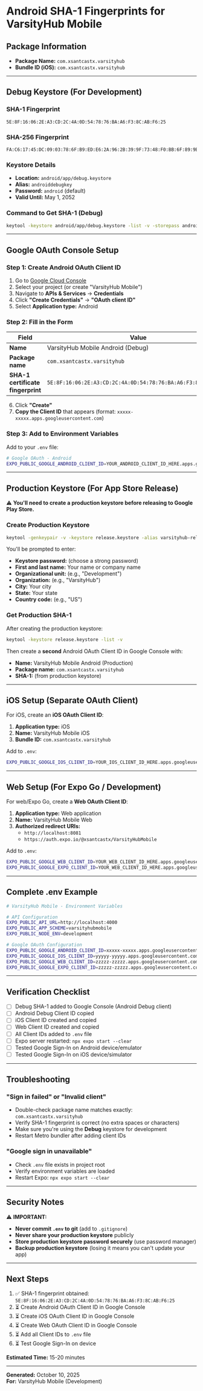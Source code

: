 # Android SHA-1 Fingerprints for VarsityHub Mobile

## Package Information
- **Package Name:** `com.xsantcastx.varsityhub`
- **Bundle ID (iOS):** `com.xsantcastx.varsityhub`

---

## Debug Keystore (For Development)

### SHA-1 Fingerprint
```
5E:8F:16:06:2E:A3:CD:2C:4A:0D:54:78:76:BA:A6:F3:8C:AB:F6:25
```

### SHA-256 Fingerprint
```
FA:C6:17:45:DC:09:03:78:6F:B9:ED:E6:2A:96:2B:39:9F:73:48:F0:BB:6F:89:9B:83:32:66:75:91:03:3B:9C
```

### Keystore Details
- **Location:** `android/app/debug.keystore`
- **Alias:** `androiddebugkey`
- **Password:** `android` (default)
- **Valid Until:** May 1, 2052

### Command to Get SHA-1 (Debug)
```bash
keytool -keystore android/app/debug.keystore -list -v -storepass android -keypass android
```

---

## Google OAuth Console Setup

### Step 1: Create Android OAuth Client ID

1. Go to [Google Cloud Console](https://console.cloud.google.com/)
2. Select your project (or create "VarsityHub Mobile")
3. Navigate to **APIs & Services** → **Credentials**
4. Click **"Create Credentials"** → **"OAuth client ID"**
5. Select **Application type:** Android

### Step 2: Fill in the Form

| Field | Value |
|-------|-------|
| **Name** | VarsityHub Mobile Android (Debug) |
| **Package name** | `com.xsantcastx.varsityhub` |
| **SHA-1 certificate fingerprint** | `5E:8F:16:06:2E:A3:CD:2C:4A:0D:54:78:76:BA:A6:F3:8C:AB:F6:25` |

6. Click **"Create"**
7. **Copy the Client ID** that appears (format: `xxxxx-xxxxx.apps.googleusercontent.com`)

### Step 3: Add to Environment Variables

Add to your `.env` file:

```bash
# Google OAuth - Android
EXPO_PUBLIC_GOOGLE_ANDROID_CLIENT_ID=YOUR_ANDROID_CLIENT_ID_HERE.apps.googleusercontent.com
```

---

## Production Keystore (For App Store Release)

⚠️ **You'll need to create a production keystore before releasing to Google Play Store.**

### Create Production Keystore

```bash
keytool -genkeypair -v -keystore release.keystore -alias varsityhub-release -keyalg RSA -keysize 2048 -validity 10000
```

You'll be prompted to enter:
- **Keystore password:** (choose a strong password)
- **First and last name:** Your name or company name
- **Organizational unit:** (e.g., "Development")
- **Organization:** (e.g., "VarsityHub")
- **City:** Your city
- **State:** Your state
- **Country code:** (e.g., "US")

### Get Production SHA-1

After creating the production keystore:

```bash
keytool -keystore release.keystore -list -v
```

Then create a **second** Android OAuth Client ID in Google Console with:
- **Name:** VarsityHub Mobile Android (Production)
- **Package name:** `com.xsantcastx.varsityhub`
- **SHA-1:** (from production keystore)

---

## iOS Setup (Separate OAuth Client)

For iOS, create an **iOS OAuth Client ID**:

1. **Application type:** iOS
2. **Name:** VarsityHub Mobile iOS
3. **Bundle ID:** `com.xsantcastx.varsityhub`

Add to `.env`:
```bash
EXPO_PUBLIC_GOOGLE_IOS_CLIENT_ID=YOUR_IOS_CLIENT_ID_HERE.apps.googleusercontent.com
```

---

## Web Setup (For Expo Go / Development)

For web/Expo Go, create a **Web OAuth Client ID**:

1. **Application type:** Web application
2. **Name:** VarsityHub Mobile Web
3. **Authorized redirect URIs:**
   - `http://localhost:8081`
   - `https://auth.expo.io/@xsantcastx/VarsityHubMobile`

Add to `.env`:
```bash
EXPO_PUBLIC_GOOGLE_WEB_CLIENT_ID=YOUR_WEB_CLIENT_ID_HERE.apps.googleusercontent.com
EXPO_PUBLIC_GOOGLE_EXPO_CLIENT_ID=YOUR_WEB_CLIENT_ID_HERE.apps.googleusercontent.com
```

---

## Complete .env Example

```bash
# VarsityHub Mobile - Environment Variables

# API Configuration
EXPO_PUBLIC_API_URL=http://localhost:4000
EXPO_PUBLIC_APP_SCHEME=varsityhubmobile
EXPO_PUBLIC_NODE_ENV=development

# Google OAuth Configuration
EXPO_PUBLIC_GOOGLE_ANDROID_CLIENT_ID=xxxxx-xxxxx.apps.googleusercontent.com
EXPO_PUBLIC_GOOGLE_IOS_CLIENT_ID=yyyyy-yyyyy.apps.googleusercontent.com
EXPO_PUBLIC_GOOGLE_WEB_CLIENT_ID=zzzzz-zzzzz.apps.googleusercontent.com
EXPO_PUBLIC_GOOGLE_EXPO_CLIENT_ID=zzzzz-zzzzz.apps.googleusercontent.com
```

---

## Verification Checklist

- [ ] Debug SHA-1 added to Google Console (Android Debug client)
- [ ] Android Debug Client ID copied
- [ ] iOS Client ID created and copied
- [ ] Web Client ID created and copied
- [ ] All Client IDs added to `.env` file
- [ ] Expo server restarted: `npx expo start --clear`
- [ ] Tested Google Sign-In on Android device/emulator
- [ ] Tested Google Sign-In on iOS device/simulator

---

## Troubleshooting

### "Sign in failed" or "Invalid client"
- Double-check package name matches exactly: `com.xsantcastx.varsityhub`
- Verify SHA-1 fingerprint is correct (no extra spaces or characters)
- Make sure you're using the **Debug** keystore for development
- Restart Metro bundler after adding client IDs

### "Google sign in unavailable"
- Check `.env` file exists in project root
- Verify environment variables are loaded
- Restart Expo: `npx expo start --clear`

---

## Security Notes

⚠️ **IMPORTANT:**
- **Never commit `.env` to git** (add to `.gitignore`)
- **Never share your production keystore** publicly
- **Store production keystore password securely** (use password manager)
- **Backup production keystore** (losing it means you can't update your app)

---

## Next Steps

1. ✅ SHA-1 fingerprint obtained: `5E:8F:16:06:2E:A3:CD:2C:4A:0D:54:78:76:BA:A6:F3:8C:AB:F6:25`
2. ⏳ Create Android OAuth Client ID in Google Console
3. ⏳ Create iOS OAuth Client ID in Google Console
4. ⏳ Create Web OAuth Client ID in Google Console
5. ⏳ Add all Client IDs to `.env` file
6. ⏳ Test Google Sign-In on device

**Estimated Time:** 15-20 minutes

---

**Generated:** October 10, 2025  
**For:** VarsityHub Mobile (Development)
